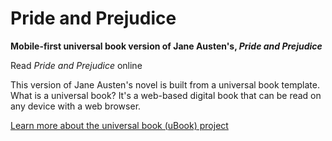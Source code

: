 # Pride and Prejudice
**Mobile-first universal book version of Jane Austen's, _Pride and Prejudice_**

Read *Pride and Prejudice* online

This version of Jane Austen's novel is built from a universal book template. What is a universal book? It's a web-based digital book that can be read on any device with a web browser. 

[Learn more about the universal book (uBook) project](https://github.com/brianhaferkamp/ubook-project)
